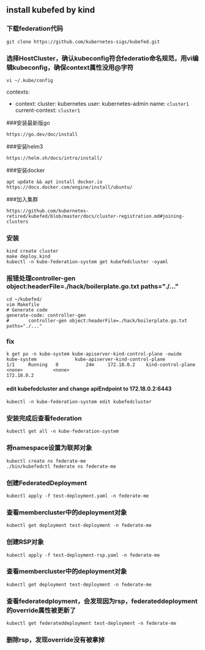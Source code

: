 ## install kubefed by kind
### 下载federation代码
```
git clone https://github.com/kubernetes-sigs/kubefed.git
```
### 选择HostCluster，确认kubeconfig符合federatio命名规范，用vi编辑kubeconfig，确保context属性没用@字符
```
vi ~/.kube/config 
```

contexts:
- context:
    cluster: kubernetes
    user: kubernetes-admin
  name: `cluster1`
current-context: `cluster1`

###安装最新版go
```
https://go.dev/doc/install
```

###安装helm3
```
https://helm.sh/docs/intro/install/
```

###安装docker
```
apt update && apt install docker.io
https://docs.docker.com/engine/install/ubuntu/
```

###加入集群
```
https://github.com/kubernetes-retired/kubefed/blob/master/docs/cluster-registration.md#joining-clusters
```


### 安装
```
kind create cluster
make deploy.kind
kubectl -n kube-federation-system get kubefedcluster -oyaml
```

### 报错处理controller-gen object:headerFile=./hack/boilerplate.go.txt paths="./..."
```
cd ~/kubefed/
vim Makefile
# Generate code
generate-code: controller-gen
#       controller-gen object:headerFile=./hack/boilerplate.go.txt paths="./..."

```

### fix
```
k get po -n kube-system kube-apiserver-kind-control-plane -owide
kube-system              kube-apiserver-kind-control-plane             1/1     Running   0          24m     172.18.0.2    kind-control-plane   <none>           <none>
172.18.0.2
```
#### edit kubefedcluster and change apiEndpoint to 172.18.0.2:6443
```
kubectl -n kube-federation-system edit kubefedcluster
```
### 安装完成后查看federation
```
kubectl get all -n kube-federation-system
```
### 将namespace设置为联邦对象
```
kubectl create ns federate-me
./bin/kubefedctl federate ns federate-me

```
### 创建FederatedDeployment
```
kubectl apply -f test-deployment.yaml -n federate-me
```
### 查看membercluster中的deployment对象
```
kubectl get deployment test-deployment -n federate-me
```
### 创建RSP对象
```
kubectl apply -f test-deployment-rsp.yaml -n federate-me
```
### 查看membercluster中的deployment对象
```
kubectl get deployment test-deployment -n federate-me
```
### 查看federatedployment，会发现因为rsp，federateddeployment的override属性被更新了
```
kubectl get federateddeployment test-deployment -n federate-me
```
### 删除rsp，发现override没有被拿掉
